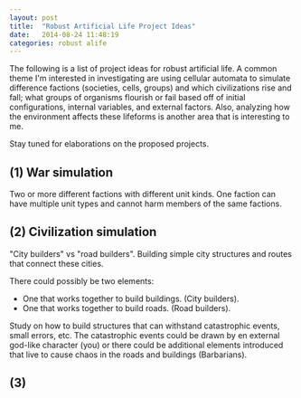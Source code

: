 ```yaml
---
layout: post
title:  "Robust Artificial Life Project Ideas"
date:   2014-08-24 11:48:19
categories: robust alife
---
```


The following is a list of project ideas for robust artificial life. A common
theme I'm interested in investigating are using cellular automata to simulate
difference factions (societies, cells, groups) and which civilizations rise
and fall; what groups of organisms flourish or fail based off of initial
configurations, internal variables, and external factors. Also, analyzing how
the environment affects these lifeforms is another area that is interesting to
me.

Stay tuned for elaborations on the proposed projects.

## (1) War simulation

Two or more different factions with different unit kinds. One faction can have
multiple unit types and cannot harm members of the same factions.

## (2) Civilization simulation

"City builders" vs "road builders". Building simple city structures and routes
that connect these cities. 

There could possibly be two elements: 

* One that works together to build buildings. (City builders).
* One that works together to build roads. (Road builders).

Study on how to build structures that can withstand catastrophic events, small
errors, etc. The catastrophic events could be drawn by en external god-like
character (you) or there could be additional elements introduced that live to
cause chaos in the roads and buildings (Barbarians).

## (3)